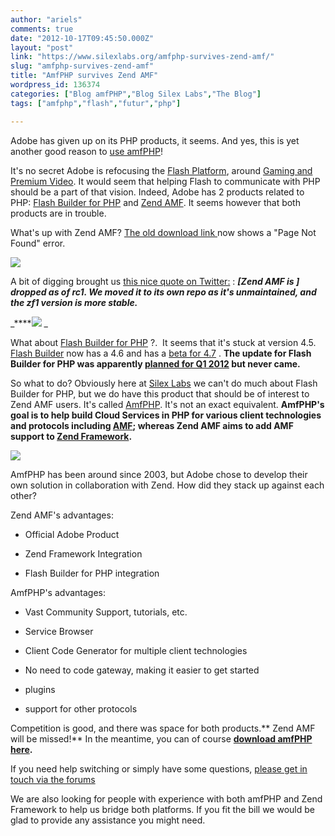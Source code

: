 ```yaml
---
author: "ariels"
comments: true
date: "2012-10-17T09:45:50.000Z"
layout: "post"
link: "https://www.silexlabs.org/amfphp-survives-zend-amf/"
slug: "amfphp-survives-zend-amf"
title: "AmfPHP survives Zend AMF"
wordpress_id: 136374
categories: ["Blog amfPHP","Blog Silex Labs","The Blog"]
tags: ["amfphp","flash","futur","php"]

---
```

Adobe has given up on its PHP products, it seems. And yes, this is yet another good reason to [use amfPHP](https://www.silexlabs.org/amfphp/downloads/)!

It's no secret Adobe is refocusing the [Flash Platform](http://www.adobe.com/devnet/flashplatform.html), around [Gaming and Premium Video](http://www.adobe.com/devnet/flashplatform/whitepapers/roadmap.html). It would seem that helping Flash to communicate with PHP should be a part of that vision. Indeed, Adobe has 2 products related to PHP: [Flash Builder for PHP](http://www.adobe.com/products/flash-builder-php.html) and [Zend AMF](http://framework.zend.com/manual/1.12/en/zend.amf.html). It seems however that both products are in trouble.

What's up with Zend AMF? [The old download link ](http://framework.zend.com/download/amf)now shows a "Page Not Found" error.


![](https://www.silexlabs.org/wp-content/uploads/2012/10/Screen-Shot-2012-10-10-at-4.01.24-PM-687x324.png)


A bit of digging brought us [this nice quote on Twitter:](https://twitter.com/weierophinney/statuses/230271276151873536) : _**[Zend AMF is ] dropped as of rc1. We moved it to its own repo as it's unmaintained, and the zf1 version is more stable.**_


_****![](https://www.silexlabs.org/wp-content/uploads/2012/10/flash-builder-for-PHP-687x252.png)
_


What about [Flash Builder for PHP](http://www.adobe.com/products/flash-builder-php.html) ?.  It seems that it's stuck at version 4.5. [Flash Builder](http://www.adobe.com/products/flash-builder.html) now has a 4.6 and has a [beta for 4.7](http://labs.adobe.com/technologies/flashbuilder4-7/) . **The update for Flash Builder for PHP was apparently [planned for Q1 2012](http://forums.adobe.com/message/4662034) but never came.**

So what to do? Obviously here at [Silex Labs](http://silexlabs.org/silexlabs/) we can't do much about Flash Builder for PHP, but we do have this product that should be of interest to Zend AMF users. It's called [AmfPHP](http://silexlabs.org/amfphp/). It's not an exact equivalent. **AmfPHP's goal is to help build Cloud Services in PHP for various client technologies and protocols including [AMF](http://en.wikipedia.org/wiki/Action_Message_Format); whereas Zend AMF aims to add AMF support to [Zend Framework](http://framework.zend.com/).**


![](https://www.silexlabs.org/wp-content/uploads/2012/07/header-amfphp-687x124.jpg)


AmfPHP has been around since 2003, but Adobe chose to develop their own solution in collaboration with Zend. How did they stack up against each other?

Zend AMF's advantages:




  * Official Adobe Product


  * Zend Framework Integration


  * Flash Builder for PHP integration


AmfPHP's advantages:


  * Vast Community Support, tutorials, etc.


  * Service Browser


  * Client Code Generator for multiple client technologies


  * No need to code gateway, making it easier to get started


  * plugins


  * support for other protocols


Competition is good, and there was space for both products.** Zend AMF will be missed!** In the meantime, you can of course **[download amfPHP here](https://www.silexlabs.org/amfphp/downloads/).**

If you need help switching or simply have some questions, [please get in touch via the forums](https://www.silexlabs.org/groups/amfphp/amfphp-users/forum/)

We are also looking for people with experience with both amfPHP and Zend Framework to help us bridge both platforms. If you fit the bill we would be glad to provide any assistance you might need.

